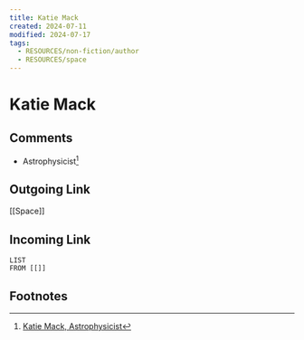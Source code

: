 ```yaml
---
title: Katie Mack
created: 2024-07-11
modified: 2024-07-17
tags:
  - RESOURCES/non-fiction/author
  - RESOURCES/space
---
```

# Katie Mack
## Comments
- Astrophysicist[^1]
## Outgoing Link
[[Space]]
## Incoming Link
```dataview
LIST
FROM [[]]
```
## Footnotes

[^1]: [Katie Mack, Astrophysicist](https://www.astrokatie.com/)
